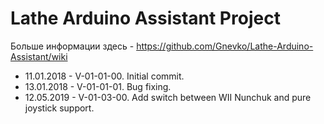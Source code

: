 # Lathe Arduino Assistant Project

Больше информации здесь - https://github.com/Gnevko/Lathe-Arduino-Assistant/wiki

* 11.01.2018 - V-01-01-00. Initial commit. 
* 13.01.2018 - V-01-01-01. Bug fixing. 
* 12.05.2019 - V-01-03-00. Add switch between WII Nunchuk and pure joystick support. 
